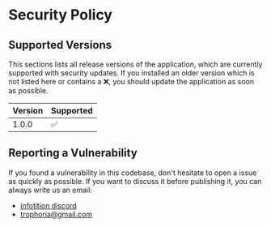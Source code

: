 # Security Policy

## Supported Versions

This sections lists all release versions of the application, which are currently supported with security updates. If you installed an older version which is not listed here or contains a :x:, you should update the application as soon as possible.

| Version | Supported          |
| ------- | ------------------ |
| 1.0.0   | :white_check_mark: |

## Reporting a Vulnerability

If you found a vulnerability in this codebase, don't hesitate to open a issue as quickly as possible. If you want to discuss it before publishing it, you can always write us an email:
- [infotition discord](https://discord.gg/qWPyFWkff6)
- [trophoria@gmail.com](mailto:trophoria@gmail.com)

